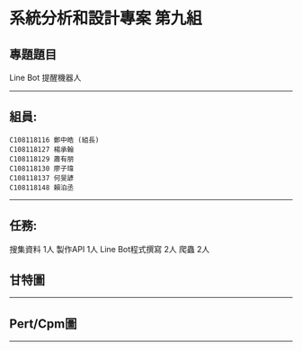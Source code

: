 # 系統分析和設計專案 第九組
## 專題題目
Line Bot 提醒機器人



***
## 組員:
    C108118116 鄭中皓 (組長)
    C108118127 楊承翰
    C108118129 蕭有朋  
    C108118130 廖子瑋
    C108118137 何旻諺
    C108118148 賴泊丞
***
## 任務:
搜集資料 1人
製作API 1人
Line Bot程式撰寫 2人
爬蟲 2人
## 甘特圖




***
## Pert/Cpm圖




***
